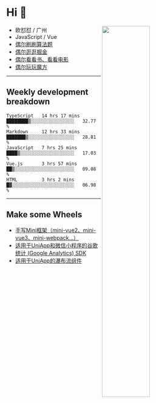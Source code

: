 # Hi 👋

[<img align="right" width="50%" src="https://github-readme-stats.vercel.app/api?username=OUDUIDUI&theme=dark&show_icons=true">](https://metrics.lecoq.io/OUDUIDUI?template=classic&#41;)


- 欧怼怼 / 广州
- JavaScript / Vue
- [偶尔刷刷算法题](https://github.com/OUDUIDUI/leet-code)
- [偶尔逛逛掘金](https://juejin.cn/user/4309700183594366)
- [偶尔看看书、看看电影](https://www.yuque.com/books/share/3ee1684b-8e19-4849-b5aa-13d1813ded6d)
- [偶尔玩玩魔方](https://cubing.com/results/person/2014OUSH01)

---

##  Weekly development breakdown

<!--START_SECTION:waka-->
```text
TypeScript   14 hrs 17 mins  ████████▒░░░░░░░░░░░░░░░░   32.77 % 
Markdown     12 hrs 33 mins  ███████▒░░░░░░░░░░░░░░░░░   28.81 % 
JavaScript   7 hrs 25 mins   ████▒░░░░░░░░░░░░░░░░░░░░   17.03 % 
Vue.js       3 hrs 57 mins   ██▒░░░░░░░░░░░░░░░░░░░░░░   09.08 % 
HTML         3 hrs 2 mins    █▓░░░░░░░░░░░░░░░░░░░░░░░   06.98 % 
```
<!--END_SECTION:waka-->



---

##  Make some Wheels

- [手写Mini框架（mini-vue2、mini-vue3、mini-webpack...）](https://github.com/OUDUIDUI/mini)
- [适用于UniApp和微信小程序的谷歌统计 (Google Analytics) SDK](https://github.com/OUDUIDUI/ga-tracker)
- [适用于UniApp的瀑布流组件](https://github.com/OUDUIDUI/uniapp-waterfalls-flow)


